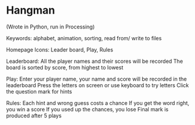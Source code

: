 # Hangman
(Wrote in Python, run in Processing)

Keywords: alphabet, animation, sorting, read from/ write to files

Homepage Icons:
  Leader board, Play, Rules
  
Leaderboard:
  All the player names and their scores will be recorded
  The board is sorted by score, from highest to lowest
  
Play:
  Enter your player name, your name and score will be recorded in the leaderboard
  Press the letters on screen or use keyboard to try letters
  Click the question mark for hints
  
Rules:
  Each hint and wrong guess costs a chance
  If you get the word right, you win a score
  If you used up the chances, you lose
  Final mark is produced after 5 plays
